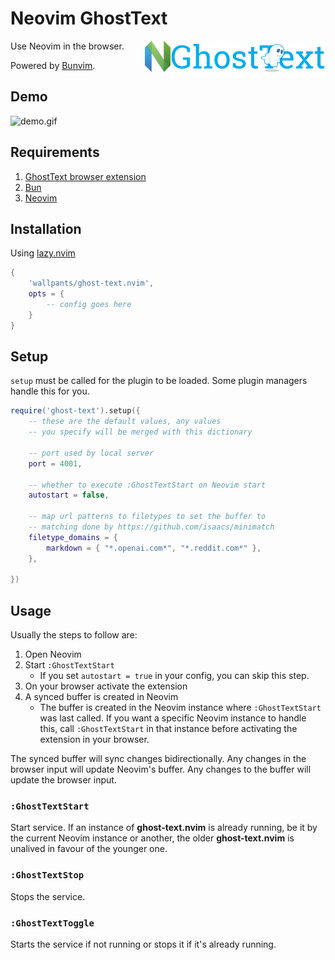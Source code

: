 # Neovim GhostText

[<img src="docs/gt_banner.png" height="60px" align="right" />](https://ghosttext.fregante.com/)
[<img src="docs/nvim.svg" height="50px" align="right" />](https://neovim.io/)

Use Neovim in the browser.

Powered by [Bunvim](https://github.com/wallpants/bunvim).

## Demo

![demo.gif](https://raw.githubusercontent.com/wallpants/gifs/main/ghost-text.nvim/demo.gif)

## Requirements

1. [GhostText browser extension](https://ghosttext.fregante.com/)
2. [Bun](https://bun.sh)
3. [Neovim](https://neovim.io)

## Installation

Using [lazy.nvim](https://github.com/folke/lazy.nvim)

```lua
{
    'wallpants/ghost-text.nvim',
    opts = {
        -- config goes here
    }
}
```

## Setup

`setup` must be called for the plugin to be loaded. Some plugin managers handle this for you.

```lua
require('ghost-text').setup({
    -- these are the default values, any values
    -- you specify will be merged with this dictionary

    -- port used by local server
    port = 4001,

    -- whether to execute :GhostTextStart on Neovim start
    autostart = false,

    -- map url patterns to filetypes to set the buffer to
    -- matching done by https://github.com/isaacs/minimatch
    filetype_domains = {
        markdown = { "*.openai.com*", "*.reddit.com*" },
    },

})
```

## Usage

Usually the steps to follow are:

1. Open Neovim
2. Start `:GhostTextStart`
   - If you set `autostart = true` in your config, you can skip this step.
3. On your browser activate the extension
4. A synced buffer is created in Neovim
   - The buffer is created in the Neovim instance where `:GhostTextStart` was last called.
     If you want a specific Neovim instance to handle this, call `:GhostTextStart` in that
     instance before activating the extension in your browser.

The synced buffer will sync changes bidirectionally. Any changes in the browser input will update
Neovim's buffer. Any changes to the buffer will update the browser input.

### `:GhostTextStart`

Start service. If an instance of **ghost-text.nvim** is already running,
be it by the current Neovim instance or another, the older **ghost-text.nvim**
is unalived in favour of the younger one.

### `:GhostTextStop`

Stops the service.

### `:GhostTextToggle`

Starts the service if not running or stops it if it's already running.
